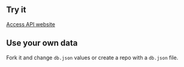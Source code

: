 ## Try it

[Access API website](https://my-json-server.typicode.com/Mister-G-Lu/fakeAPI)

## Use your own data

Fork it and change `db.json` values or create a repo with a `db.json` file.
